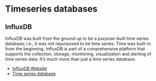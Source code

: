 # Timeseries databases

## InfluxDB

InfluxDB was built from the ground up to be a purpose-built time series database; i.e., it was not repurposed to be time series. Time was built-in from the beginning. InfluxDB is part of a comprehensive platform that supports the collection, storage, monitoring, visualization and alerting of time series data. It’s much more than just a time series database.

- [InfluxDB Website](https://www.influxdata.com/)
- [Time series database](https://www.influxdata.com/time-series-database/)
